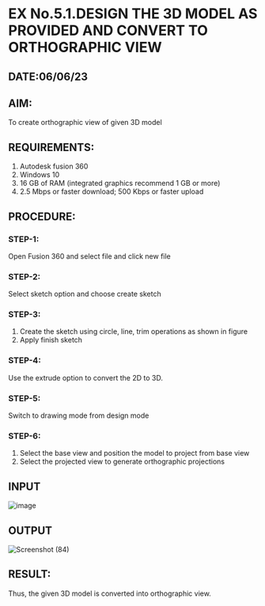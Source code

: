 # EX No.5.1.DESIGN THE 3D MODEL AS PROVIDED AND CONVERT TO ORTHOGRAPHIC VIEW
## DATE:06/06/23

## AIM: 
To create orthographic view of given 3D model

## REQUIREMENTS: 
1. Autodesk fusion 360
2. Windows 10
3. 16 GB of RAM (integrated graphics recommend 1 GB or more)
4. 2.5 Mbps or faster download; 500 Kbps or faster upload 

## PROCEDURE:

### STEP-1:
Open Fusion 360 and select file and click new file

### STEP-2:
Select sketch option and choose create sketch

### STEP-3: 
1. Create the sketch using circle, line, trim operations as shown in figure
2. Apply finish sketch 

### STEP-4:
 Use the extrude option to convert the 2D to 3D.

### STEP-5:
Switch to drawing mode from design mode 
          
### STEP-6:
1. Select the base view and position the model to project from base view 
2. Select the projected view to generate orthographic projections

## INPUT
![image](https://user-images.githubusercontent.com/113594316/199408705-ed302b2a-90c3-41c0-9cc4-791a93366e2a.png)

## OUTPUT
![Screenshot (84)](https://github.com/Vijisdurai/EX-No.5.1.-DESIGN-THE-3D-MODEL-AS-PROVIDED-AND-CONVERT-TO-ORTHOGRAPHIC-VIEW/assets/118343184/d97f66c1-125d-4bc3-80d6-49390617e71a)


## RESULT:
Thus, the given 3D model is converted into orthographic view.


